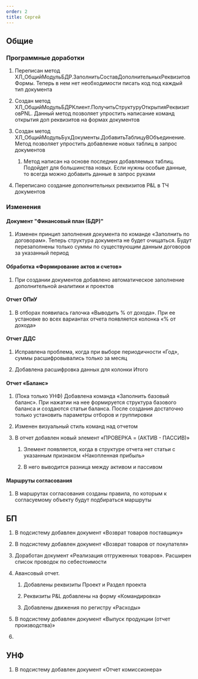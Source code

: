 ```yaml
---
order: 2
title: Сергей
---
```


## Общие

### Программные доработки

1. Переписан метод ХЛ\_ОбщийМодульБДР.ЗаполнитьСоставДополнительныхРеквизитовФормы. Теперь в нем нет необходимости писать код под каждый тип документа

2. Создан метод ХЛ\_ОбщийМодульБДРКлиент.ПолучитьСтруктуруОткрытияРеквизитовPNL. Данный метод позволяет упростить написание команд открытия доп реквизитов на формах документов

3. Создан метод  ХЛ\_ОбщийМодульБухДокументы.ДобавитьТаблицуВОбъединение. Метод позволяет упростить добавление новых таблиц  в запрос документов

   1. Метод написан на основе последних добавляемых таблиц. Подойдет для большинства новых. Если нужны особые данные, то всегда можно добавить данные в запрос руками

4. Переписано создание дополнительных реквизитов P&L в ТЧ документов

### Изменения

#### Документ "Финансовый план (БДР)"

1. Изменен принцип заполнения документа по команде «Заполнить по договорам». Теперь структура документа не будет очищаться. Будут перезаполнены только суммы по существующим данным договоров за указанный период

#### Обработка «Формирование актов и счетов»

1. При создании документов добавлено автоматическое заполнение дополнительной аналитики и проектов

#### Отчет ОПиУ

1. В отборах появилась галочка «Выводить % от дохода». При ее установке во всех вариантах отчета появляется колонка «% от дохода»

#### Отчет ДДС

1. Исправлена проблема, когда при выборе периодичности «Год», суммы расшифровывались только за месяц

2. Добавлена расшифровка данных для колонки Итого

#### Отчет «Баланс»

1. (Пока только УНФ) Добавлена команда «Заполнить базовый баланс». При нажатии на нее формируется структура базового баланса и создаются статьи баланса. После создания достаточно только установить параметры отборов и группировки

2. Изменен визуальный стиль команд над отчетом

3. В отчет добавлен новый элемент «ПРОВЕРКА = (АКТИВ - ПАССИВ)»

   1. Элемент появляется, когда в структуре отчета нет статьи с указанным признаком «Накопленная прибыль»

   2. В него выводится разница между активом и пассивом 

#### Маршруты согласования

1. В маршрутах согласования созданы правила, по которым к согласуемому объекту будут подбираться маршруты

## БП

1. В подсистему добавлен документ «Возврат товаров поставщику»

2. В подсистему добавлен документ «Возврат товаров от покупателя»

3. Доработан документ «Реализация отгруженных товаров». Расширен список проводок по себестоимости

4. Авансовый отчет.

   1. Добавлены реквизиты Проект и Раздел проекта

   2. Реквизиты P&L добавлены на форму «Командировка»

   3. Добавлены движения по регистру «Расходы»

5. В подсистему добавлен документ «Выпуск продукции (отчет производства)»

6.  

## УНФ

1. В подсистему добавлен документ «Отчет комиссионера»



